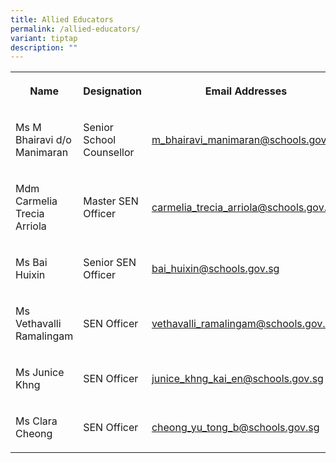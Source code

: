 ```yaml
---
title: Allied Educators
permalink: /allied-educators/
variant: tiptap
description: ""
---
```

<p></p>
<table style="minWidth: 75px">
<colgroup>
<col>
<col>
<col>
</colgroup>
<tbody>
<tr>
<th rowspan="1" colspan="1">
<p>Name</p>
</th>
<th rowspan="1" colspan="1">
<p>Designation</p>
</th>
<th rowspan="1" colspan="1">
<p>Email Addresses</p>
</th>
</tr>
<tr>
<td rowspan="1" colspan="1">
<p>Ms M Bhairavi d/o Manimaran</p>
</td>
<td rowspan="1" colspan="1">
<p>Senior School Counsellor</p>
</td>
<td rowspan="1" colspan="1">
<p><a href="mailto:m_bhairavi_manimaran@schools.gov.sg" rel="noopener noreferrer nofollow" target="_blank">m_bhairavi_manimaran@schools.gov.sg</a>
</p>
</td>
</tr>
<tr>
<td rowspan="1" colspan="1">
<p>Mdm Carmelia Trecia Arriola</p>
</td>
<td rowspan="1" colspan="1">
<p>Master SEN Officer</p>
</td>
<td rowspan="1" colspan="1">
<p><a href="mailto:carmelia_trecia_arriola@schools.gov.sg" rel="noopener noreferrer nofollow" target="_blank">carmelia_trecia_arriola@schools.gov.sg</a>
</p>
</td>
</tr>
<tr>
<td rowspan="1" colspan="1">
<p>Ms Bai Huixin</p>
</td>
<td rowspan="1" colspan="1">
<p>Senior SEN Officer</p>
</td>
<td rowspan="1" colspan="1">
<p><a href="mailto:bai_huixin@schools.gov.sg" rel="noopener noreferrer nofollow" target="_blank">bai_huixin@schools.gov.sg</a>
</p>
</td>
</tr>
<tr>
<td rowspan="1" colspan="1">
<p>Ms Vethavalli Ramalingam</p>
</td>
<td rowspan="1" colspan="1">
<p>SEN Officer</p>
</td>
<td rowspan="1" colspan="1">
<p><a href="mailto:vethavalli_ramalingam@schools.gov.sg" rel="noopener noreferrer nofollow" target="_blank">vethavalli_ramalingam@schools.gov.sg</a>
</p>
</td>
</tr>
<tr>
<td rowspan="1" colspan="1">
<p>Ms Junice Khng</p>
</td>
<td rowspan="1" colspan="1">
<p>SEN Officer</p>
</td>
<td rowspan="1" colspan="1">
<p><a href="mailto:junice_khng_kai_en@schools.gov.sg" rel="noopener noreferrer nofollow" target="_blank">junice_khng_kai_en@schools.gov.sg</a>
</p>
</td>
</tr>
<tr>
<td rowspan="1" colspan="1">
<p>Ms Clara Cheong</p>
</td>
<td rowspan="1" colspan="1">
<p>SEN Officer</p>
</td>
<td rowspan="1" colspan="1">
<p><a href="mailto:cheong_yu_tong_b@schools.gov.sg" rel="noopener noreferrer nofollow" target="_blank">cheong_yu_tong_b@schools.gov.sg</a>
</p>
</td>
</tr>
</tbody>
</table>
<p></p>